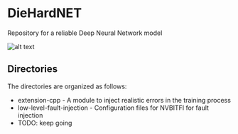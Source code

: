 # DieHardNET

Repository for a reliable Deep Neural Network model

![alt text](https://hips.hearstapps.com/digitalspyuk.cdnds.net/16/45/1478879153-die-hard.jpg)

## Directories

The directories are organized as follows:

* extension-cpp - A module to inject realistic errors in the training process
* low-level-fault-injection - Configuration files for NVBITFI for fault injection
* TODO: keep going

